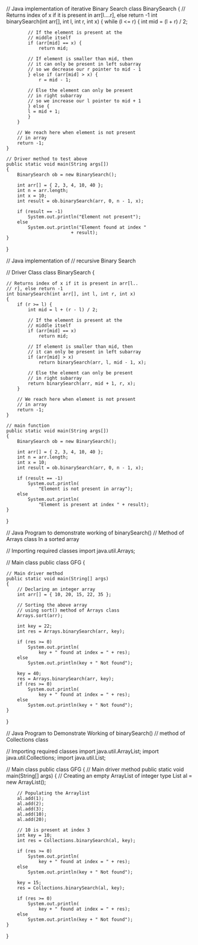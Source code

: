 // Java implementation of iterative Binary Search
class BinarySearch {
	// Returns index of x if it is present in arr[l....r], else return -1
	int binarySearch(int arr[], int l, int r, int x)
	{
		while (l <= r) {
			int mid = (l + r) / 2;

			// If the element is present at the
			// middle itself
			if (arr[mid] == x) {
				return mid;

			// If element is smaller than mid, then
			// it can only be present in left subarray
			// so we decrease our r pointer to mid - 1 
			} else if (arr[mid] > x) {
				r = mid - 1;

			// Else the element can only be present
			// in right subarray
			// so we increase our l pointer to mid + 1
			} else {
			l = mid + 1;
			} 
		}

		// We reach here when element is not present
		// in array
		return -1;
	}

	// Driver method to test above
	public static void main(String args[])
	{
		BinarySearch ob = new BinarySearch();

		int arr[] = { 2, 3, 4, 10, 40 };
		int n = arr.length;
		int x = 10;
		int result = ob.binarySearch(arr, 0, n - 1, x);

		if (result == -1)
			System.out.println("Element not present");
		else
			System.out.println("Element found at index "
							+ result);
	}
}


// Java implementation of
// recursive Binary Search

// Driver Class
class BinarySearch {

	// Returns index of x if it is present in arr[l..
	// r], else return -1
	int binarySearch(int arr[], int l, int r, int x)
	{
		if (r >= l) {
			int mid = l + (r - l) / 2;

			// If the element is present at the
			// middle itself
			if (arr[mid] == x)
				return mid;

			// If element is smaller than mid, then
			// it can only be present in left subarray
			if (arr[mid] > x)
				return binarySearch(arr, l, mid - 1, x);

			// Else the element can only be present
			// in right subarray
			return binarySearch(arr, mid + 1, r, x);
		}

		// We reach here when element is not present
		// in array
		return -1;
	}

	// main function
	public static void main(String args[])
	{
		BinarySearch ob = new BinarySearch();

		int arr[] = { 2, 3, 4, 10, 40 };
		int n = arr.length;
		int x = 10;
		int result = ob.binarySearch(arr, 0, n - 1, x);

		if (result == -1)
			System.out.println(
				"Element is not present in array");
		else
			System.out.println(
				"Element is present at index " + result);
	}
}


// Java Program to demonstrate working of binarySearch()
// Method of Arrays class In a sorted array

// Importing required classes
import java.util.Arrays;

// Main class
public class GFG {

	// Main driver method
	public static void main(String[] args)
	{
		// Declaring an integer array
		int arr[] = { 10, 20, 15, 22, 35 };

		// Sorting the above array
		// using sort() method of Arrays class
		Arrays.sort(arr);

		int key = 22;
		int res = Arrays.binarySearch(arr, key);

		if (res >= 0)
			System.out.println(
				key + " found at index = " + res);
		else
			System.out.println(key + " Not found");

		key = 40;
		res = Arrays.binarySearch(arr, key);
		if (res >= 0)
			System.out.println(
				key + " found at index = " + res);
		else
			System.out.println(key + " Not found");
	}
}












// Java Program to Demonstrate Working of binarySearch()
// method of Collections class

// Importing required classes
import java.util.ArrayList;
import java.util.Collections;
import java.util.List;

// Main class
public class GFG {
	// Main driver method
	public static void main(String[] args)
	{
		// Creating an empty ArrayList of integer type
		List<Integer> al = new ArrayList<Integer>();

		// Populating the Arraylist
		al.add(1);
		al.add(2);
		al.add(3);
		al.add(10);
		al.add(20);

		// 10 is present at index 3
		int key = 10;
		int res = Collections.binarySearch(al, key);

		if (res >= 0)
			System.out.println(
				key + " found at index = " + res);
		else
			System.out.println(key + " Not found");

		key = 15;
		res = Collections.binarySearch(al, key);

		if (res >= 0)
			System.out.println(
				key + " found at index = " + res);
		else
			System.out.println(key + " Not found");
	}
}




